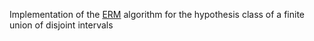 Implementation of the [ERM](https://en.wikipedia.org/wiki/Empirical_risk_minimization) algorithm for the hypothesis class of a finite union of disjoint intervals
